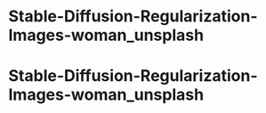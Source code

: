 # Stable-Diffusion-Regularization-Images-woman_unsplash
# Stable-Diffusion-Regularization-Images-woman_unsplash
